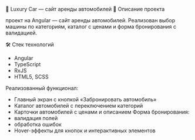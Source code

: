 🚗 Luxury Car — сайт аренды автомобилей
📌 Описание проекта

проект на Angular — сайт аренды автомобилей.
Реализован выбор машины по категориям, каталог с ценами и форма бронирования с валидацией.

🛠️ Стек технологий

- Angular
- TypeScript
- RxJS
- HTML5, SCSS

Реализованный функционал:
- Главный экран с кнопкой «Забронировать автомобиль»
- Каталог автомобилей с переключением категорий
- Карточки автомобилей с ценами и описанием
Форма бронирования:
- валидация полей
- обработка ошибок
- Hover-эффекты для кнопок и интерактивных элементов
